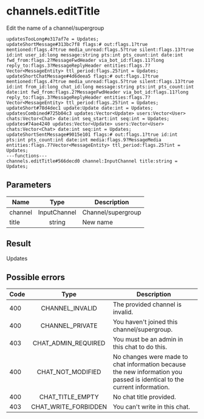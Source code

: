 # channels.editTitle
Edit the name of a channel/supergroup

```
updatesTooLong#e317af7e = Updates;
updateShortMessage#313bc7f8 flags:# out:flags.1?true mentioned:flags.4?true media_unread:flags.5?true silent:flags.13?true id:int user_id:long message:string pts:int pts_count:int date:int fwd_from:flags.2?MessageFwdHeader via_bot_id:flags.11?long reply_to:flags.3?MessageReplyHeader entities:flags.7?Vector<MessageEntity> ttl_period:flags.25?int = Updates;
updateShortChatMessage#4d6deea5 flags:# out:flags.1?true mentioned:flags.4?true media_unread:flags.5?true silent:flags.13?true id:int from_id:long chat_id:long message:string pts:int pts_count:int date:int fwd_from:flags.2?MessageFwdHeader via_bot_id:flags.11?long reply_to:flags.3?MessageReplyHeader entities:flags.7?Vector<MessageEntity> ttl_period:flags.25?int = Updates;
updateShort#78d4dec1 update:Update date:int = Updates;
updatesCombined#725b04c3 updates:Vector<Update> users:Vector<User> chats:Vector<Chat> date:int seq_start:int seq:int = Updates;
updates#74ae4240 updates:Vector<Update> users:Vector<User> chats:Vector<Chat> date:int seq:int = Updates;
updateShortSentMessage#9015e101 flags:# out:flags.1?true id:int pts:int pts_count:int date:int media:flags.9?MessageMedia entities:flags.7?Vector<MessageEntity> ttl_period:flags.25?int = Updates;
---functions---
channels.editTitle#566decd0 channel:InputChannel title:string = Updates;
```

## Parameters
| Name | Type | Description |
| ---- | :----: | ----------- |
| channel | InputChannel | Channel/supergroup |
| title | string | New name |


## Result
Updates

## Possible errors
| Code | Type | Description |
| ---- | :----: | ----------- |
| 400 | CHANNEL_INVALID | The provided channel is invalid. |
| 400 | CHANNEL_PRIVATE | You haven't joined this channel/supergroup. |
| 403 | CHAT_ADMIN_REQUIRED | You must be an admin in this chat to do this. |
| 400 | CHAT_NOT_MODIFIED | No changes were made to chat information because the new information you passed is identical to the current information. |
| 400 | CHAT_TITLE_EMPTY | No chat title provided. |
| 403 | CHAT_WRITE_FORBIDDEN | You can't write in this chat. |

